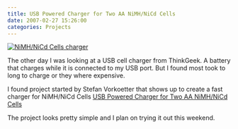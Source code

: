 ```yaml
---
title: USB Powered Charger for Two AA NiMH/NiCd Cells
date: 2007-02-27 15:26:00
categories: Projects
---
```

<a href="/public/uploads/2007/02/t-completed.jpg" title="NiMH/NiCd Cells charger"><img src="/public/uploads/2007/02/t-completed.thumbnail.jpg" alt="NiMH/NiCd Cells charger" border="0" /></a>

The other day I was looking at a USB cell charger from ThinkGeek.
A battery that charges while it is connected to my USB port.
But I found most took to long to charge or they where expensive.

I found project started by Stefan Vorkoetter that shows up to create a fast charger for NiMH/NiCd Cells <a href="http://www.stefanv.com/electronics/usb_charger.html">USB Powered Charger for Two AA NiMH/NiCd Cells</a>

The project looks pretty simple and I plan on trying it out this weekend.
